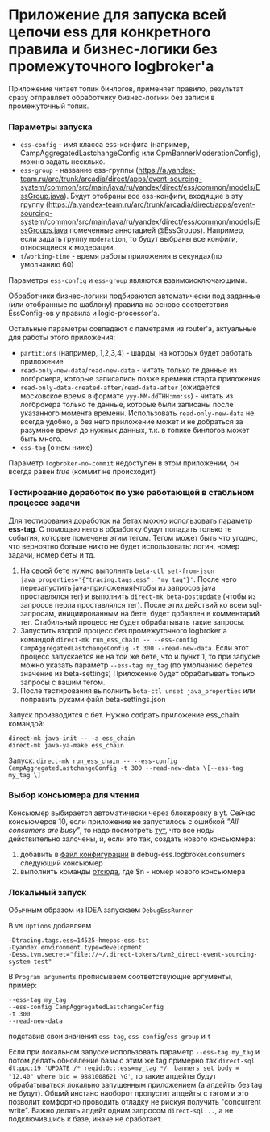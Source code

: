 # Приложение для запуска всей цепочи ess для конкретного правила и бизнес-логики без промежуточного logbroker'а

Приложение читает топик бинлогов, применяет правило, результат сразу отправляет обработчику бизнес-логики без записи в промежуточный топик.

### Параметры запуска

- `ess-config` - имя класса ess-конфига (например, CampAggregatedLastchangeConfig или CpmBannerModerationConfig), можно задать несклько.
- `ess-group` - название ess-группы (https://a.yandex-team.ru/arc/trunk/arcadia/direct/apps/event-sourcing-system/common/src/main/java/ru/yandex/direct/ess/common/models/EssGroup.java). Будут отобраны все ess-конфиги, входящие в эту группу (https://a.yandex-team.ru/arc/trunk/arcadia/direct/apps/event-sourcing-system/common/src/main/java/ru/yandex/direct/ess/common/models/EssGroups.java помеченные аннотацией @EssGroups). Например, если задать группу `moderation`, то будут выбраны все конфиги, относящиеся к модерации.
- `t`/`working-time` - время работы приложения в секундах(по умолчанию 60)

Параметры `ess-config` и `ess-group` являются взаимоисключающими.

Обработчики бизнес-логики подбираются автоматически под заданные (или отобранные по шаблону) правила на основе соответствия EssConfig-ов у правила и logic-processor'а.

Остальные параметры совпадают с паметрами из router'а, актуальные для работы этого приложения:
- `partitions` (например, 1,2,3,4) - шарды, на которых будет работать приложение
- `read-only-new-data`/`read-new-data` - читать только те данные из логброкера, которые записались позже времени старта приложения
- `read-only-data-created-after`/`read-data-after` (ожидается московское время в формате `yyy-MM-ddTHH:mm:ss`) - читать из логброкера только те данные, которые были записаны после указанного момента времени. Использовать `read-only-new-data` не всегда удобно, а без него приложение может и не добраться за разумное время до нужных данных, т.к. в топике бинлогов может быть много.
- `ess-tag` (о нем ниже)

Параметр `logbroker-no-commit` недоступен в этом приложении, он всегда равен <i>true</i> (коммит не происходит)


### Тестирование доработок по уже работающей в стабльном процессе задачи
Для тестирования доработок на бетах можно использовать параметр <b>ess-tag</b>. С помощью него в обработку будут попадать только те события, которые помечены этим тегом.
Тегом может быть что угодно, что верноятно больше никто не будет использовать: логин, номер задачи, номер беты и тд.
1) На своей бете нужно выполнить `beta-ctl set-from-json java_properties='{"tracing.tags.ess": "my_tag"}'`. После чего перезапустить java-приложения(чтобы из запросов java проставлялся тег) и выполнить `direct-mk beta-postupdate` (чтобы из запросов перла проставлялся тег).
После этих действий ко всем sql-запросам, инициированным на бете, будет добавлен в комментарий тег.
Стабильный процесс не будет обрабатывать такие запросы.
2) Запустить второй процесс без промежуточного logbroker'а командой `direct-mk run_ess_chain -- --ess-config CampAggregatedLastchangeConfig -t 300 --read-new-data`.
Если этот процесс запускается не на той же бете, что и пункт 1, то при запуске можно указать параметр `--ess-tag my_tag` (по умолчанию берется значение из beta-settings)
Приложение будет обрабатывать только запросы с вашим тегом.
3) После тестирования выполнить `beta-ctl unset java_properties` или поправить руками файл beta-settings.json


Запуск производится с бет. Нужно собрать приложение ess_chain командой:
```
direct-mk java-init -- -a ess_chain
direct-mk java-ya-make ess_chain
```

Запуск:
`direct-mk run_ess_chain -- --ess-config CampAggregatedLastchangeConfig -t 300 --read-new-data \[--ess-tag my_tag \]`

### Выбор консьюмера для чтения
Консьюмер выбирается автоматически через блокировку в yt.
Сейчас консьюмеров 10, если приложение не запустилось с ошибкой <i>"All consumers are busy"</i>, то надо посмотреть [тут](https://yt.yandex-team.ru/freud/navigation?path=//home/direct/tmp/debug-ess-consumers), что все ноды действительно залочены, и, если это так, создать нового консьюмера:
1) добавить в [файл конфигурации](src/main/resources/app-production.conf) в debug-ess.logbroker.consumers следующий консьюмер
2) выполнить команды [отсюда](https://paste.yandex-team.ru/794222), где $n - номер нового консьюмера

### Локальный запуск
Обычным образом из IDEA запускаем `DebugEssRunner`

В `VM Options` добавляем
```
-Dtracing.tags.ess=14525-hmepas-ess-tst
-Dyandex.environment.type=development
-Dess.tvm.secret="file://~/.direct-tokens/tvm2_direct-event-sourcing-system-test"
```

В `Program arguments` прописываем соответствующие аргументы, пример:
```
--ess-tag my_tag
--ess-config CampAggregatedLastchangeConfig
-t 300
--read-new-data
```
подставив свои значения `ess-tag`, `ess-config`/`ess-group` и `t`

Если при локальном запуске использовать параметр `--ess-tag my_tag` и потом делать обновление базы с этим же tag примерно так `direct-sql dt:ppc:19 'UPDATE /* reqid:0:::ess=my_tag */  banners set body = "12.40" where bid = 9881008621 \G'`, то такие апдейты будут обрабатываться локально запущенным приложением (а апдейты без tag не будут). Общий инстанс наоборот пропустит апдейты с тэгом и это позволит комфортно проводить отладку не рискуя получить "concurrent write". Важно делать апдейт одним запросом `direct-sql...`, а не подключившись к базе, иначе не сработает.

